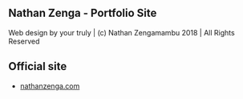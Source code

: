 ## Nathan Zenga - Portfolio Site

Web design by your truly | (c) Nathan Zengamambu 2018 | All Rights Reserved

Official site
-------------

- [nathanzenga.com](http://nathanzenga.com)